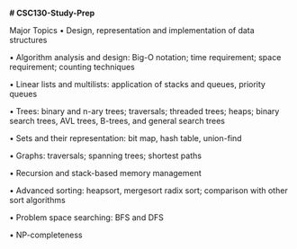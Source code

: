 **# CSC130-Study-Prep**

Major Topics
• Design, representation and implementation of data
structures


• Algorithm analysis and design: Big-O notation; time
requirement; space requirement; counting techniques

• Linear lists and multilists: application of stacks and
queues, priority queues

• Trees: binary and n-ary trees; traversals; threaded
trees; heaps; binary search trees, AVL trees, B-trees,
and general search trees

• Sets and their representation: bit map, hash table,
union-find

• Graphs: traversals; spanning trees; shortest paths

• Recursion and stack-based memory management

• Advanced sorting: heapsort, mergesort radix sort;
comparison with other sort algorithms

• Problem space searching: BFS and DFS

• NP-completeness
